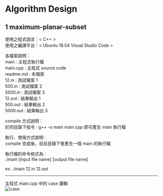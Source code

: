 # Algorithm Design

## 1 maximum-planar-subset

使用之程式語言：< C++ > <br>
使用之編譯平台：< Ubuntu 18.04 Visual Studio Code > <br>

各檔案說明： <br>
	main   			: 主程式執行檔 <br>
	main.cpp		: 主程式 source code <br>
	readme.md 		: 本檔案 <br>
	12.in			: 測試檔案 1 <br>
	500.in			: 測試檔案 2 <br>
	5000.in			: 測試檔案 3 <br>
	12.out			: 結果輸出 1 <br>
	500.out			: 結果輸出 2 <br>
	5000.out		: 結果輸出 3 <br>
  
compile 方式說明： <br>
  於同目錄下指令 : g++ -o main main.cpp 即可產生 main 執行檔 <br>

執行、使用方式說明 : <br>
  compile 完成後，目前目錄下會產生一個 main 的執行檔 <br>

執行檔的命令格式為 : <br>
  ./main [input file name] [output file name] <br>

  ex: ./main 12.in 12.out <br>
  
---
主程式 main.cpp 中的 case 邏輯 <br>
![case](https://user-images.githubusercontent.com/45507258/143745839-5e21bac2-1435-40f9-bbce-5430988f1c4c.png)
